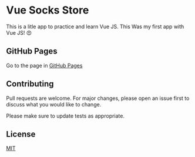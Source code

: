# Vue Socks Store

This is a litle app to practice and learn Vue JS. This Was my first app with Vue JS! 😍

## GitHub Pages

Go to the page in  [GitHub Pages](https://yeffej.github.io/SocksStore/) 

## Contributing
Pull requests are welcome. For major changes, please open an issue first to discuss what you would like to change.

Please make sure to update tests as appropriate.

## License
[MIT](https://choosealicense.com/licenses/mit/)